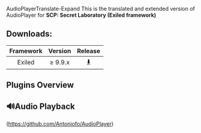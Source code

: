 AudioPlayerTranslate-Expand
This is the translated and extended version of AudioPlayer for **SCP: Secret Laboratory (Exiled framework)**

## Downloads:
| Framework | Version    |  Release                                                              |
|:---------:|:----------:|:----------------------------------------------------------------------:|
| Exiled    | ≥ 9.9.x   | [⬇️](https://github.com/LINGXINGE/AudioPlayerTranslate-Expand/releases/latest)|

## Plugins Overview

## 🔊Audio Playback
(https://github.com/Antoniofo/AudioPlayer)
